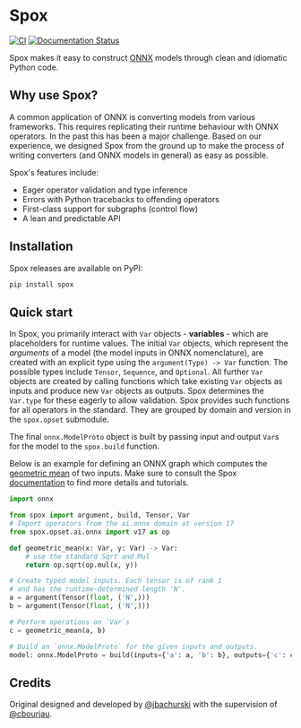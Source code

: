 # Spox

[![CI](https://github.com/Quantco/spox/actions/workflows/ci.yml/badge.svg)](https://github.com/Quantco/spox/actions/workflows/ci.yml)
[![Documentation Status](https://readthedocs.org/projects/spox/badge/?version=latest)](https://spox.readthedocs.io/en/latest/?badge=latest)

Spox makes it easy to construct [ONNX](https://github.com/onnx/onnx/) models through clean and idiomatic Python code.

## Why use Spox?

A common application of ONNX is converting models from various frameworks. This requires replicating their runtime behaviour with ONNX operators.
In the past this has been a major challenge.
Based on our experience, we designed Spox from the ground up to make the process of writing converters (and ONNX models in general) as easy as possible.

Spox's features include:

- Eager operator validation and type inference
- Errors with Python tracebacks to offending operators
- First-class support for subgraphs (control flow)
- A lean and predictable API

## Installation

Spox releases are available on PyPI:

```bash
pip install spox
```
<!-- 
There is also a package available on conda-forge:

```bash
conda install spox
```
-->

## Quick start

In Spox, you primarily interact with `Var` objects - **variables** - which are placeholders for runtime values.
The initial `Var` objects, which represent the _arguments_ of a model (the model inputs in ONNX nomenclature), are created with an explicit type using the `argument(Type) -> Var` function. The possible types include `Tensor`, `Sequence`, and `Optional`.
All further `Var` objects are created by calling functions which take existing `Var` objects as inputs and produce new `Var` objects as outputs. Spox determines the `Var.type` for these eagerly to allow validation.
Spox provides such functions for all operators in the standard. They are grouped by domain and version in the `spox.opset` submodule.

The final `onnx.ModelProto` object is built by passing input and output `Var`s for the model to the `spox.build` function.

Below is an example for defining an ONNX graph which computes the [geometric mean](https://en.wikipedia.org/wiki/Geometric_mean) of two inputs.
Make sure to consult the Spox [documentation](https://spox.readthedocs.io/en/latest) to find more details and tutorials.

```python
import onnx

from spox import argument, build, Tensor, Var
# Import operators from the ai.onnx domain at version 17
from spox.opset.ai.onnx import v17 as op

def geometric_mean(x: Var, y: Var) -> Var:
    # use the standard Sqrt and Mul
    return op.sqrt(op.mul(x, y))

# Create typed model inputs. Each tensor is of rank 1
# and has the runtime-determined length 'N'.
a = argument(Tensor(float, ('N',)))
b = argument(Tensor(float, ('N',)))

# Perform operations on `Var`s
c = geometric_mean(a, b)

# Build an `onnx.ModelProto` for the given inputs and outputs.
model: onnx.ModelProto = build(inputs={'a': a, 'b': b}, outputs={'c': c})
```

## Credits

Original designed and developed by [@jbachurski](https://github.com/jbachurski) with the supervision of [@cbourjau](https://github.com/cbourjau).
